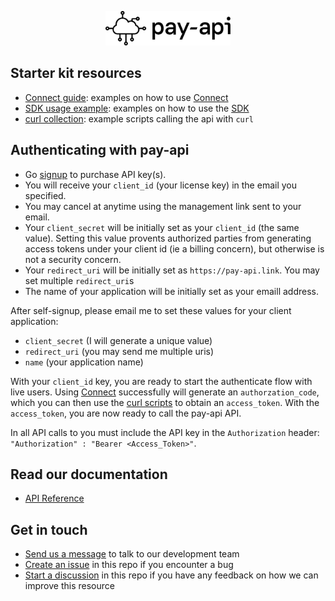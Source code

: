 <p align="center">
  <a href="https://pay-api.link">
    <img src = "./dev-resources/Word__logo.svg" width = 200px>
  </a>
</p>

## Starter kit resources

- [Connect guide](./connect): examples on how to use [Connect](https://connect.pay-api.link/?client_id=88C0525D-067C4B8B-A96DD467-FAD7BE72&mode=retail&scopes=identity%20transactions%20&redirect_uri=https://pay-api.link&sandbox=true)
- [SDK usage example](./sdk-examples): examples on how to use the [SDK](https://www.npmjs.com/package/@pay-api/api)
- [curl collection](./curl-collection): example scripts calling the api with `curl`

## Authenticating with pay-api

- Go [signup](https://signup.pay-api.link/) to purchase API key(s).
- You will receive your `client_id` (your license key) in the email you specified.
- You may cancel at anytime using the management link sent to your email.
- Your `client_secret` will be initially set as your `client_id` (the same
  value). Setting this value provents authorized parties from generating access
  tokens under your client id (ie a billing concern), but otherwise is not a
  security concern.
- Your `redirect_uri` will be initially set as `https://pay-api.link`. You may
  set multiple `redirect_uri`s
- The name of your application will be initially set as your emaill address.

After self-signup, please email me to set these values for your client application:
- `client_secret` (I will generate a unique value)
- `redirect_uri` (you may send me multiple uris)
- `name` (your application name)

With your `client_id` key, you are ready to start the authenticate flow with
live users. Using [Connect](./connect) successfully will generate an
`authorzation_code`, which you can then use the [curl
scripts](./curl-collection) to obtain an `access_token`. With the
`access_token`, you are now ready to call the pay-api API.

In all API calls to you must include the API key in the `Authorization` header:
`"Authorization" : "Bearer <Access_Token>"`.

## Read our documentation

- [API Reference](https://docs.pay-api.link/)

## Get in touch
- [Send us a message](https://linkedin.com/in/skilbeck) to talk to our development team
- [Create an issue](https://github.com/pay-api/starter-kit/issues) in this repo if you encounter a bug
- [Start a discussion](https://github.com/pay-api/starter-kit/discussions) in this repo if you have any feedback on how we can improve this resource
